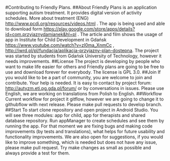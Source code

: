 #Contributing to Friendly Plans.
##About
Friendly Plans is an application supporting autism treatment.
It provides digital version of activity schedules. More about treatment (ENG) http://www.pcdi.org/resources/videos.html .
The app is being used and able to download form https://play.google.com/store/apps/details?id=com.przyjaznydamianek&hl=pl .
The article and film shows the usage of app in Institute for Child Development in Gdańsk https://www.youtube.com/watch?v=zI0ma_XnmCc , http://iwrd.pl/pl/fundacja/aplikacja-przyjazny-plan-dostepna.
The project was started by students from Gdańsk University of Technology, however it needs improvements.
##License
The project is developing by people who want to make life easier for others and Friendly plans are going to be free to use and download forever for everybody. The license is GPL 3.0.
##Join
If you would like to be a part of community, you are welcome to join and contribute. Your help is needed. It is easy to contact by project forum: http://autyzm.eti.pg.gda.pl/forum/ or by conversations in issues. Please use English, we are working on translations from Polish to English.
##Workflow
Current workflow for project it gitflow, however we are going to change it to githubflow with next release. Please make pull requests to develop branch.
##Start
To start clone repository and open project in Android Studio. You will see three modules: app for child, app for therapists and shared database repository. Run appManager to create schedules and see them by running the app. For that moment we are fixing bugs and making code improvements (by tests and translations), what helps for future usability and functionality improvements. We are also open for suggestions, if you would like to improve something, which is needed but does not have any issue, please make pull request. Try make changes as small as possible and always provide a test for them.
